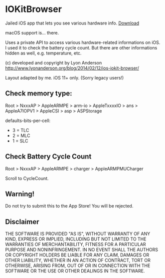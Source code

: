 IOKitBrowser
============

Jailed iOS app that lets you see various hardware info.
[Download](https://nightly.link/BomberFish/IOKitBrowser/workflows/makefile/master)

macOS support is... there.

Uses a private API to access various hardware-related informations on iOS.
I used it to check the battery cycle count. But there are other informations hidden as well, e.g. temperature, etc.

(c) developed and copyright by Lyon Anderson
http://www.lyonanderson.org/blog/2014/02/12/ios-iokit-browser/

Layout adapted by me.
iOS 11+ only. (Sorry legacy users!)      

## Check memory type:                                                                                  

Root > NxxxAP > AppleARMPE > arm-io > AppleTxxxxIO > ans > AppleA7IOPV1 > AppleCSI > asp > ASPStorage

defaults-bits-per-cell:
* 3 = TLC
* 2 = MLC
* 1 = SLC                                                                               

## Check Battery Cycle Count

Root > NxxxAP > AppleARMPE > charger > AppleARMPMUCharger

Scroll to CycleCount.

## Warning!
Do not try to submit this to the App Store! You will be rejected. 

## Disclaimer
THE SOFTWARE IS PROVIDED "AS IS", WITHOUT WARRANTY OF ANY KIND,
EXPRESS OR IMPLIED, INCLUDING BUT NOT LIMITED TO THE WARRANTIES OF
MERCHANTABILITY, FITNESS FOR A PARTICULAR PURPOSE AND
NONINFRINGEMENT. IN NO EVENT SHALL THE AUTHORS OR COPYRIGHT HOLDERS BE
LIABLE FOR ANY CLAIM, DAMAGES OR OTHER LIABILITY, WHETHER IN AN ACTION
OF CONTRACT, TORT OR OTHERWISE, ARISING FROM, OUT OF OR IN CONNECTION
WITH THE SOFTWARE OR THE USE OR OTHER DEALINGS IN THE SOFTWARE.

